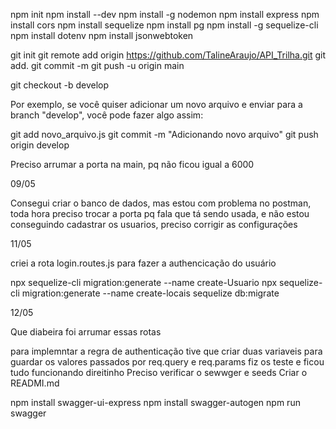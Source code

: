 npm init
npm install --dev
npm install -g nodemon
npm install express
npm install cors
npm install sequelize
npm install pg
npm install -g sequelize-cli
npm install dotenv
npm install jsonwebtoken

git init
git remote add origin https://github.com/TalineAraujo/API_Trilha.git
git add. 
git commit -m 
git push -u origin main

git checkout -b develop

Por exemplo, se você quiser adicionar um novo arquivo e enviar para a branch "develop", você pode fazer algo assim:

git add novo_arquivo.js
git commit -m "Adicionando novo arquivo"
git push origin develop

Preciso arrumar a porta na main, pq não ficou igual a 6000

09/05 

Consegui criar o banco de dados, mas estou com problema no postman, toda hora preciso trocar a porta pq fala que tá sendo usada, e não estou conseguindo cadastrar os usuarios, preciso corrigir as configurações 

11/05 

criei a rota login.routes.js para fazer a authencicação do usuário 

npx sequelize-cli migration:generate --name create-Usuario
npx sequelize-cli migration:generate --name create-locais
sequelize db:migrate


12/05 

Que diabeira foi arrumar essas rotas 

para implemntar a regra de authenticação tive que criar duas variaveis para guardar os valores passados por req.query e req.params 
fiz os teste e ficou tudo funcionando direitinho 
Preciso verificar o sewwger e seeds 
Criar o READMI.md 

npm install swagger-ui-express
npm install swagger-autogen
npm run swagger 